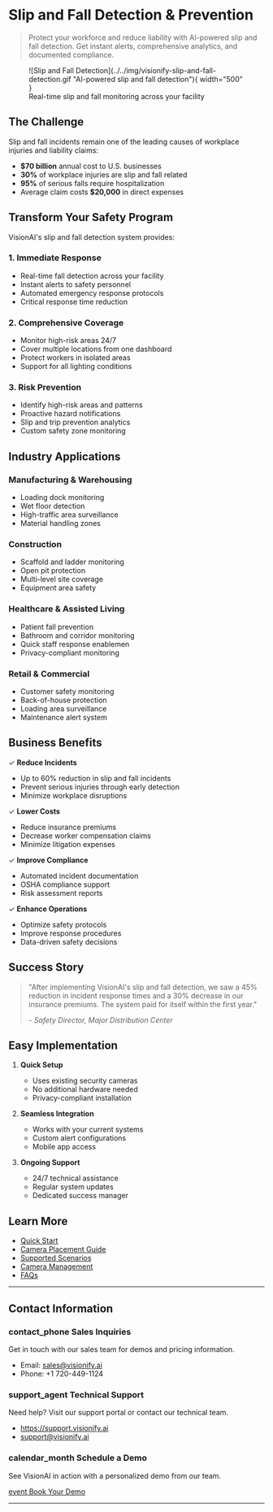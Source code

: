 # Slip and Fall Detection & Prevention

> Protect your workforce and reduce liability with AI-powered slip and fall detection. Get instant alerts, comprehensive analytics, and documented compliance.

<figure markdown>
  ![Slip and Fall Detection](../../img/visionify-slip-and-fall-detection.gif "AI-powered slip and fall detection"){ width="500" }
  <figcaption>Real-time slip and fall monitoring across your facility</figcaption>
</figure>

## The Challenge

Slip and fall incidents remain one of the leading causes of workplace injuries and liability claims:

- **$70 billion** annual cost to U.S. businesses
- **30%** of workplace injuries are slip and fall related
- **95%** of serious falls require hospitalization
- Average claim costs **$20,000** in direct expenses

## Transform Your Safety Program

VisionAI's slip and fall detection system provides:

### 1. Immediate Response
- Real-time fall detection across your facility
- Instant alerts to safety personnel
- Automated emergency response protocols
- Critical response time reduction

### 2. Comprehensive Coverage
- Monitor high-risk areas 24/7
- Cover multiple locations from one dashboard
- Protect workers in isolated areas
- Support for all lighting conditions

### 3. Risk Prevention
- Identify high-risk areas and patterns
- Proactive hazard notifications
- Slip and trip prevention analytics
- Custom safety zone monitoring

## Industry Applications

### Manufacturing & Warehousing
- Loading dock monitoring
- Wet floor detection
- High-traffic area surveillance
- Material handling zones

### Construction
- Scaffold and ladder monitoring
- Open pit protection
- Multi-level site coverage
- Equipment area safety

### Healthcare & Assisted Living
- Patient fall prevention
- Bathroom and corridor monitoring
- Quick staff response enablemen
- Privacy-compliant monitoring

### Retail & Commercial
- Customer safety monitoring
- Back-of-house protection
- Loading area surveillance
- Maintenance alert system

## Business Benefits

✓ **Reduce Incidents**

  - Up to 60% reduction in slip and fall incidents
  - Prevent serious injuries through early detection
  - Minimize workplace disruptions

✓ **Lower Costs**

  - Reduce insurance premiums
  - Decrease worker compensation claims
  - Minimize litigation expenses

✓ **Improve Compliance**

  - Automated incident documentation
  - OSHA compliance support
  - Risk assessment reports

✓ **Enhance Operations**

  - Optimize safety protocols
  - Improve response procedures
  - Data-driven safety decisions

## Success Story

> "After implementing VisionAI's slip and fall detection, we saw a 45% reduction in incident response times and a 30% decrease in our insurance premiums. The system paid for itself within the first year." 
> 
> *- Safety Director, Major Distribution Center*

## Easy Implementation

1. **Quick Setup**
      - Uses existing security cameras
      - No additional hardware needed
      - Privacy-compliant installation

2. **Seamless Integration**
      - Works with your current systems
      - Custom alert configurations
      - Mobile app access

3. **Ongoing Support**
      - 24/7 technical assistance
      - Regular system updates
      - Dedicated success manager

## Learn More

- [Quick Start](../overview/quick-start.md)
- [Camera Placement Guide](../overview/camera-placement-guide.md)
- [Supported Scenarios](../overview/scenarios.md)
- [Camera Management](../overview/cameras.md)
- [FAQs](../overview/faqs.md)

---

## Contact Information

<div class="grid-cards">
    <div class="grid-card">
        <h3><span class="material-symbols-outlined">contact_phone</span> Sales Inquiries</h3>
        <p>Get in touch with our sales team for demos and pricing information.</p>
        <ul class="contact-list">
            <li>Email: <a href="mailto:sales@visionify.ai">sales@visionify.ai</a></li>
            <li>Phone: +1 720-449-1124</li>
        </ul>
    </div>
    <div class="grid-card">
        <h3><span class="material-symbols-outlined">support_agent</span> Technical Support</h3>
        <p>Need help? Visit our support portal or contact our technical team.</p>
        <ul class="contact-list">
            <li><a href="https://support.visionify.ai">https://support.visionify.ai</a></li>
            <li><a href="mailto:support@visionify.ai">support@visionify.ai</a></li>
        </ul>
    </div>
    <div class="grid-card">
        <h3><span class="material-symbols-outlined">calendar_month</span> Schedule a Demo</h3>
        <p>See VisionAI in action with a personalized demo from our team.</p>
        <div class="demo-button">
            <a href="https://cal.com/visionify/30min" class="cta-button">
                <span class="material-symbols-outlined">event</span>
                Book Your Demo
            </a>
        </div>
    </div>
</div>

---